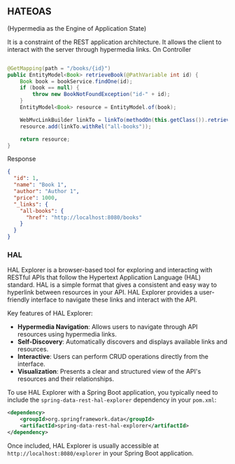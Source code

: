 ## HATEOAS

(Hypermedia as the Engine of Application State)

It is a constraint of the REST application architecture. It allows the client to interact with the server through
hypermedia links.
On Controller

```java

@GetMapping(path = "/books/{id}")
public EntityModel<Book> retrieveBook(@PathVariable int id) {
    Book book = bookService.findOne(id);
    if (book == null) {
        throw new BookNotFoundException("id-" + id);
    }
    EntityModel<Book> resource = EntityModel.of(book);

    WebMvcLinkBuilder linkTo = linkTo(methodOn(this.getClass()).retrieveAllBooks());
    resource.add(linkTo.withRel("all-books"));

    return resource;
}
```

Response

```json
{
  "id": 1,
  "name": "Book 1",
  "author": "Author 1",
  "price": 1000,
  "_links": {
    "all-books": {
      "href": "http://localhost:8080/books"
    }
  }
}
```

### HAL
HAL Explorer is a browser-based tool for exploring and interacting with RESTful APIs that follow the Hypertext Application Language (HAL) standard. HAL is a simple format that gives a consistent and easy way to hyperlink between resources in your API. HAL Explorer provides a user-friendly interface to navigate these links and interact with the API.

Key features of HAL Explorer:
- **Hypermedia Navigation**: Allows users to navigate through API resources using hypermedia links.
- **Self-Discovery**: Automatically discovers and displays available links and resources.
- **Interactive**: Users can perform CRUD operations directly from the interface.
- **Visualization**: Presents a clear and structured view of the API's resources and their relationships.

To use HAL Explorer with a Spring Boot application, you typically need to include the `spring-data-rest-hal-explorer` dependency in your `pom.xml`:

```xml
<dependency>
    <groupId>org.springframework.data</groupId>
    <artifactId>spring-data-rest-hal-explorer</artifactId>
</dependency>
```

Once included, HAL Explorer is usually accessible at `http://localhost:8080/explorer` in your Spring Boot application.